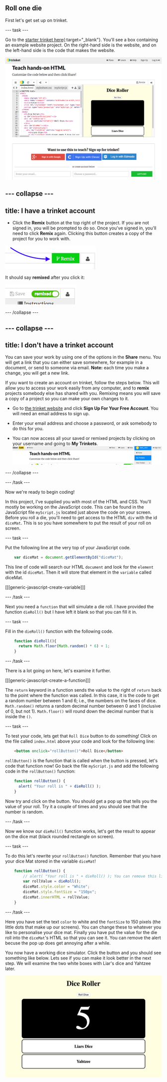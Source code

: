 ## Roll one die

First let's get set up on trinket.

--- task ---

Go to the [starter trinket here](https://trinket.io/html/11c523ad84){:target="_blank"}. You'll see a box containing an example website project. On the right-hand side is the website, and on the left-hand side is the code that makes the website. 

![Web page and code in trinket](images/starterTrinket.png)

--- collapse ---
---
title: I have a trinket account
---

- Click the **Remix** button at the top right of the project. If you are not signed in, you will be prompted to do so. Once you've signed in, you'll  need to click  **Remix** again. Clicking this button creates a copy of the project for you to work with. 

![Remix button](images/tktRemixButtonArrow.png)

It should say **remixed** after you click it:

![Button now says "remixed"](images/tktRemixedSmall.png)

--- /collapse ---

--- collapse ---
---
title: I don't have a trinket account
---

You can save your work by using one of the options in the **Share** menu. You will get a link that you can either save somewhere, for example in a document, or send to someone via email.
**Note:** each time you make a change, you will get a new link.

If you want to create an account on trinket, follow the steps below. This will allow you to access your work easily from any computer, and to **remix** projects somebody else has shared with you. Remixing means you will save a copy of a project so you can make your own changes to it.

- Go to [the trinket website](http://dojo.soy/trinket) and click **Sign Up For Your Free Account**. You will need an email address to sign up. 

- Enter your email address and choose a password, or ask somebody to do this for you.

- You can now access all your saved or remixed projects by clicking on your username and going to **My Trinkets**.
!["My Trinkets" menu item](images/myTrinketsMenu.png)

--- /collapse ---

--- /task ---

Now we're ready to begin coding!

In this project, I've supplied you with most of the HTML and CSS. You'll mostly be working on the JavaScript code. This can be found in the JavaScript file `myScript.js` located just above the code on your screen. Before you roll a die, you'll need to get access to the HTML `div` with the id `diceMat`. This is so you have somewhere to put the result of your roll on screen. 

--- task ---

Put the following line at the very top of your JavaScript code.

```javascript
    var diceMat = document.getElementById("diceMat");
```

This line of code will search our HTML `document` and look for the `element` with the id `diceMat`. Then it will store that element in the `variable` called diceMat.

[[[generic-javascript-create-variable]]]

--- /task ---

Next you need a `function` that will simulate a die roll. I have provided the function `dieRoll()` but I have left it blank so that you can fill it in. 

--- task ---

Fill in the `dieRoll()` function with the following code.

```javascript
    function dieRoll(){
      return Math.floor(Math.random() * 6) + 1;
    }
```

--- /task ---

There is a lot going on here, let's examine it further. 

[[[generic-javascript-create-a-function]]]

The `return` keyword in a function sends the value to the right of `return` back to the point where the function was called. In this case, it is the code to get a random number between 1 and 6; i.e., the numbers on the faces of dice. `Math.random()` returns a random decimal number between 0 and 1 (inclusive of 0, but not 1). `Math.floor()` will round down the decimal number that is inside the `()`.

--- task ---

To test your code, lets get that `Roll Dice` button to do something! Click on the file called `index.html` above your code and look for the following line:

```html
    <button onclick="rollButton()">Roll Dice</button>
```

`rollButton()` is the function that is called when the button is pressed, let's code that function now! Go back the file `myScript.js` and add the following code in the `rollButton()` function:

```javascript
    function rollButton() {
      alert( "Your roll is " + dieRoll() );
    }
```

Now try and click on the button. You should get a pop up that tells you the value of your roll. Try it a couple of times and you should see that the number is random.

--- /task ---

Now we know our `dieRoll()` function works, let's get the result to appear on the dice mat (black rounded rectangle on screen). 

--- task ---

To do this let's rewrite your `rollButton()` function. Remember that you have your dice Mat stored in the variable `diceMat`!

```javascript
    function rollButton() {
        // alert( "Your roll is " + dieRoll() ); You can remove this line
        var rollValue = dieRoll();
        diceMat.style.color = "White";
        diceMat.style.fontSize = "150px";
        diceMat.innerHTML = rollValue;
    }
```

--- /task ---

Here you have set the text `color` to white and the `fontSize` to 150 pixels (the little dots that make up our screens). You can change these to whatever you like to personalise your dice mat. Finally you have put the value for the die roll into the `diceMat`'s HTML so that you can see it. You can remove the alert becuse the pop up does get annoying after a while.

You now have a working dice simulator. Click the button and you should see something like below. Lets see if you can make it look better in the next step. We will examine the two white boxes with Liar's dice and Yahtzee later.

![Image of the project at the end of this step](images/step2Image.png)